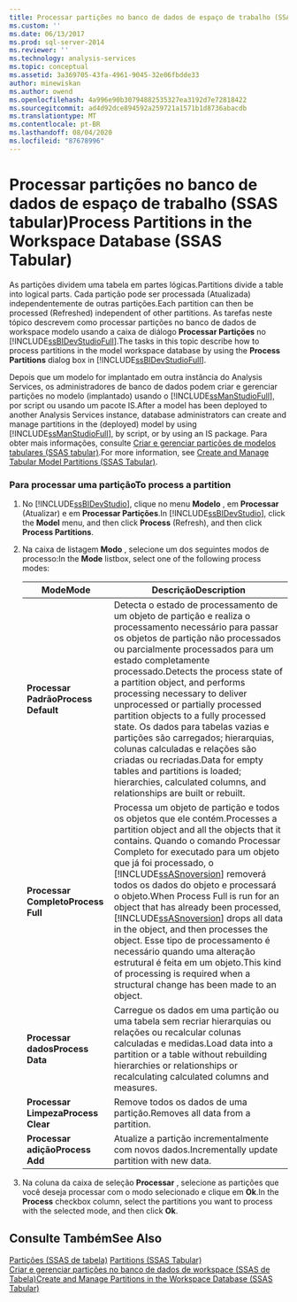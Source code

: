 ```yaml
---
title: Processar partições no banco de dados de espaço de trabalho (SSAS tabular) | Microsoft Docs
ms.custom: ''
ms.date: 06/13/2017
ms.prod: sql-server-2014
ms.reviewer: ''
ms.technology: analysis-services
ms.topic: conceptual
ms.assetid: 3a369705-43fa-4961-9045-32e06fbdde33
author: minewiskan
ms.author: owend
ms.openlocfilehash: 4a996e90b30794882535327ea3192d7e72818422
ms.sourcegitcommit: ad4d92dce894592a259721a1571b1d8736abacdb
ms.translationtype: MT
ms.contentlocale: pt-BR
ms.lasthandoff: 08/04/2020
ms.locfileid: "87678996"
---
```

# <a name="process-partitions-in-the-workspace-database-ssas-tabular"></a><span data-ttu-id="305b2-102">Processar partições no banco de dados de espaço de trabalho (SSAS tabular)</span><span class="sxs-lookup"><span data-stu-id="305b2-102">Process Partitions in the Workspace Database (SSAS Tabular)</span></span>
  <span data-ttu-id="305b2-103">As partições dividem uma tabela em partes lógicas.</span><span class="sxs-lookup"><span data-stu-id="305b2-103">Partitions divide a table into logical parts.</span></span> <span data-ttu-id="305b2-104">Cada partição pode ser processada (Atualizada) independentemente de outras partições.</span><span class="sxs-lookup"><span data-stu-id="305b2-104">Each partition can then be processed (Refreshed) independent of other partitions.</span></span> <span data-ttu-id="305b2-105">As tarefas neste tópico descrevem como processar partições no banco de dados de workspace modelo usando a caixa de diálogo **Processar Partições** no [!INCLUDE[ssBIDevStudioFull](../../includes/ssbidevstudiofull-md.md)].</span><span class="sxs-lookup"><span data-stu-id="305b2-105">The tasks in this topic describe how to process partitions in the model workspace database by using the **Process Partitions** dialog box in [!INCLUDE[ssBIDevStudioFull](../../includes/ssbidevstudiofull-md.md)].</span></span>  
  
 <span data-ttu-id="305b2-106">Depois que um modelo for implantado em outra instância do Analysis Services, os administradores de banco de dados podem criar e gerenciar partições no modelo (implantado) usando o [!INCLUDE[ssManStudioFull](../../includes/ssmanstudiofull-md.md)], por script ou usando um pacote IS.</span><span class="sxs-lookup"><span data-stu-id="305b2-106">After a model has been deployed to another Analysis Services instance, database administrators can create and manage partitions in the (deployed) model by using [!INCLUDE[ssManStudioFull](../../includes/ssmanstudiofull-md.md)], by script, or by using an IS package.</span></span> <span data-ttu-id="305b2-107">Para obter mais informações, consulte [Criar e gerenciar partições de modelos tabulares &#40;SSAS tabular&#41;](partitions-ssas-tabular.md).</span><span class="sxs-lookup"><span data-stu-id="305b2-107">For more information, see [Create and Manage Tabular Model Partitions &#40;SSAS Tabular&#41;](partitions-ssas-tabular.md).</span></span>  
  
###  <a name="to-process-a-partition"></a><a name="bkmk_create_new"></a> <span data-ttu-id="305b2-108">Para processar uma partição</span><span class="sxs-lookup"><span data-stu-id="305b2-108">To process a partition</span></span>  
  
1.  <span data-ttu-id="305b2-109">No [!INCLUDE[ssBIDevStudio](../../includes/ssbidevstudio-md.md)], clique no menu **Modelo** , em **Processar** (Atualizar) e em **Processar Partições**.</span><span class="sxs-lookup"><span data-stu-id="305b2-109">In [!INCLUDE[ssBIDevStudio](../../includes/ssbidevstudio-md.md)], click the **Model** menu, and then click **Process** (Refresh), and then click **Process Partitions**.</span></span>  
  
2.  <span data-ttu-id="305b2-110">Na caixa de listagem **Modo** , selecione um dos seguintes modos de processo:</span><span class="sxs-lookup"><span data-stu-id="305b2-110">In the **Mode** listbox, select one of the following process modes:</span></span>  
  
    |<span data-ttu-id="305b2-111">Mode</span><span class="sxs-lookup"><span data-stu-id="305b2-111">Mode</span></span>|<span data-ttu-id="305b2-112">Descrição</span><span class="sxs-lookup"><span data-stu-id="305b2-112">Description</span></span>|  
    |----------|-----------------|  
    |<span data-ttu-id="305b2-113">**Processar Padrão**</span><span class="sxs-lookup"><span data-stu-id="305b2-113">**Process Default**</span></span>|<span data-ttu-id="305b2-114">Detecta o estado de processamento de um objeto de partição e realiza o processamento necessário para passar os objetos de partição não processados ou parcialmente processados para um estado completamente processado.</span><span class="sxs-lookup"><span data-stu-id="305b2-114">Detects the process state of a partition object, and performs processing necessary to deliver unprocessed or partially processed partition objects to a fully processed state.</span></span> <span data-ttu-id="305b2-115">Os dados para tabelas vazias e partições são carregados; hierarquias, colunas calculadas e relações são criadas ou recriadas.</span><span class="sxs-lookup"><span data-stu-id="305b2-115">Data for empty tables and partitions is loaded; hierarchies, calculated columns, and relationships are built or rebuilt.</span></span>|  
    |<span data-ttu-id="305b2-116">**Processar Completo**</span><span class="sxs-lookup"><span data-stu-id="305b2-116">**Process Full**</span></span>|<span data-ttu-id="305b2-117">Processa um objeto de partição e todos os objetos que ele contém.</span><span class="sxs-lookup"><span data-stu-id="305b2-117">Processes a partition object and all the objects that it contains.</span></span> <span data-ttu-id="305b2-118">Quando o comando Processar Completo for executado para um objeto que já foi processado, o [!INCLUDE[ssASnoversion](../../includes/ssasnoversion-md.md)] removerá todos os dados do objeto e processará o objeto.</span><span class="sxs-lookup"><span data-stu-id="305b2-118">When Process Full is run for an object that has already been processed, [!INCLUDE[ssASnoversion](../../includes/ssasnoversion-md.md)] drops all data in the object, and then processes the object.</span></span> <span data-ttu-id="305b2-119">Esse tipo de processamento é necessário quando uma alteração estrutural é feita em um objeto.</span><span class="sxs-lookup"><span data-stu-id="305b2-119">This kind of processing is required when a structural change has been made to an object.</span></span>|  
    |<span data-ttu-id="305b2-120">**Processar dados**</span><span class="sxs-lookup"><span data-stu-id="305b2-120">**Process Data**</span></span>|<span data-ttu-id="305b2-121">Carregue os dados em uma partição ou uma tabela sem recriar hierarquias ou relações ou recalcular colunas calculadas e medidas.</span><span class="sxs-lookup"><span data-stu-id="305b2-121">Load data into a partition or a table without rebuilding hierarchies or relationships or recalculating calculated columns and measures.</span></span>|  
    |<span data-ttu-id="305b2-122">**Processar Limpeza**</span><span class="sxs-lookup"><span data-stu-id="305b2-122">**Process Clear**</span></span>|<span data-ttu-id="305b2-123">Remove todos os dados de uma partição.</span><span class="sxs-lookup"><span data-stu-id="305b2-123">Removes all data from a partition.</span></span>|  
    |<span data-ttu-id="305b2-124">**Processar adição**</span><span class="sxs-lookup"><span data-stu-id="305b2-124">**Process Add**</span></span>|<span data-ttu-id="305b2-125">Atualize a partição incrementalmente com novos dados.</span><span class="sxs-lookup"><span data-stu-id="305b2-125">Incrementally update partition with new data.</span></span>|  
  
3.  <span data-ttu-id="305b2-126">Na coluna da caixa de seleção **Processar** , selecione as partições que você deseja processar com o modo selecionado e clique em **Ok**.</span><span class="sxs-lookup"><span data-stu-id="305b2-126">In the **Process** checkbox column, select the partitions you want to process with the selected mode, and then click **Ok**.</span></span>  
  
## <a name="see-also"></a><span data-ttu-id="305b2-127">Consulte Também</span><span class="sxs-lookup"><span data-stu-id="305b2-127">See Also</span></span>  
 <span data-ttu-id="305b2-128">[Partições &#40;SSAS de tabela&#41;](partitions-ssas-tabular.md) </span><span class="sxs-lookup"><span data-stu-id="305b2-128">[Partitions &#40;SSAS Tabular&#41;](partitions-ssas-tabular.md) </span></span>  
 [<span data-ttu-id="305b2-129">Criar e gerenciar partições no banco de dados de workspace &#40;SSAS de Tabela&#41;</span><span class="sxs-lookup"><span data-stu-id="305b2-129">Create and Manage Partitions in the Workspace Database &#40;SSAS Tabular&#41;</span></span>](workspace-database-ssas-tabular.md)  
  
  

